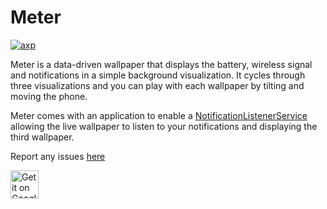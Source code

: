 # Meter
[![axp](https://experiments.withgoogle.com/assets/img/axpbadge.svg)](https://www.androidexperiments.com/experiment/meter)

Meter is a data-driven wallpaper that displays the battery, wireless signal and notifications in a simple background visualization. It cycles through three visualizations and you can play with each wallpaper by tilting and moving the phone.

Meter comes with an application to enable a [NotificationListenerService](https://developer.android.com/reference/android/service/notification/NotificationListenerService.html) allowing the live wallpaper to listen to your notifications and displaying the third wallpaper.

Report any issues [here](https://github.com/googlecreativelab/meter/issues)

[<img alt="Get it on Google Play" height="45px" src="https://play.google.com/intl/en_us/badges/images/apps/en-play-badge-border.png" />](https://play.google.com/store/apps/details?id=com.androidexperiments.meter)
